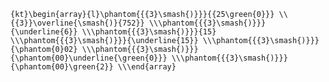 `{kt}\begin{array}{l}\phantom{{{3}\smash{)}}}{{25\green{0}}} \\{{3}}\overline{\smash{)}{752}} \\\phantom{{{3}\smash{)}}}{\underline{6}} \\\phantom{{{3}\smash{)}}}{15} \\\phantom{{{3}\smash{)}}}{\underline{15}} \\\phantom{{{3}\smash{)}}}{\phantom{0}02} \\\phantom{{{3}\smash{)}}}{\phantom{00}\underline{\green{0}}} \\\phantom{{{3}\smash{)}}}{\phantom{00}\green{2}} \\\end{array}`